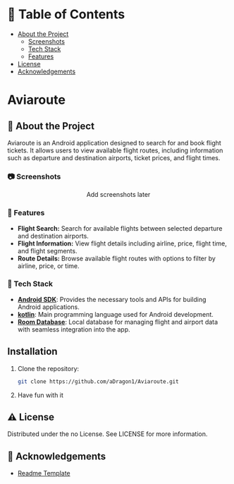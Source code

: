 

<!-- Table of Contents -->
# :notebook_with_decorative_cover: Table of Contents

- [About the Project](#star2-about-the-project)
  * [Screenshots](#camera-screenshots)
  * [Tech Stack](#space_invader-tech-stack)
  * [Features](#dart-features)
- [License](#warning-license)
- [Acknowledgements](#gem-acknowledgements)

<!-- About the Project -->
# Aviaroute

## :star2: About the Project

Aviaroute is an Android application designed to search for and book flight tickets. It allows users to view available flight routes, including information such as departure and destination airports, ticket prices, and flight times.

<!-- Screenshots -->
### :camera: Screenshots

<div align="center"> 
  <!-- <img src="https://placehold.co/600x400?text=Your+Screenshot+here" alt="screenshot" /> -->
  Add screenshots later
</div>


<!-- Features -->
### :dart: Features
- **Flight Search:** Search for available flights between selected departure and destination airports.
- **Flight Information:** View flight details including airline, price, flight time, and flight segments.
- **Route Details:** Browse available flight routes with options to filter by airline, price, or time.

<!-- TechStack -->
### :space_invader: Tech Stack
- **[Android SDK](https://developer.android.com/tools/releases/platform-tools)**: Provides the necessary tools and APIs for building Android applications. 
- **[kotlin](https://kotlinlang.org/)**: Main programming language used for Android development.
- **[Room Database](https://developer.android.com/training/data-storage/room)**: Local database for managing flight and airport data with seamless integration into the app.


## Installation
1. Clone the repository:
   ```bash
   git clone https://github.com/aDragon1/Aviaroute.git
2. Have fun with it


## :warning: License

Distributed under the no License. See LICENSE for more information.

<!-- Acknowledgments -->
## :gem: Acknowledgements
 - [Readme Template](https://github.com/othneildrew/Best-README-Template)